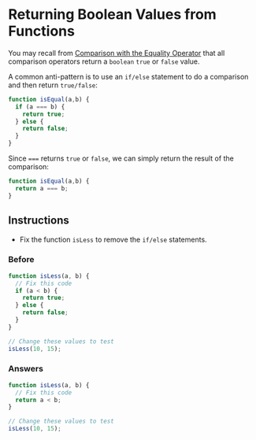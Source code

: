 # Returning Boolean Values from Functions

You may recall from [Comparison with the Equality Operator](https://www.freecodecamp.com/challenges/waypoint-comparison-with-the-equality-operator)
that all comparison operators return a `boolean` `true` or `false` value.

A common anti-pattern is to use an `if/else` statement to do a
comparison and then return `true/false`:

```javascript
function isEqual(a,b) {
  if (a === b) {
    return true;
  } else {
    return false;
  }
}
```

Since `===` returns `true` or `false`, we can simply return the
result of the comparison:

```javascript
function isEqual(a,b) {
  return a === b;
}
```
## Instructions
 - Fix the function `isLess` to remove the `if/else` statements.

### Before

```javascript
function isLess(a, b) {
  // Fix this code
  if (a < b) {
    return true;
  } else {
    return false;
  }
}

// Change these values to test
isLess(10, 15);
```

### Answers

```javascript
function isLess(a, b) {
  // Fix this code
  return a < b;
}

// Change these values to test
isLess(10, 15);
```

